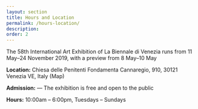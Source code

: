 ```yaml
---
layout: section
title: Hours and Location
permalink: /hours-location/
description:
order: 2
---
```


<div class="bg-base-lightest padding-3 font-sans-md width-tablet-lg radius-sm">
  <p>The 58th International Art Exhibition of La Biennale di Venezia runs from 11 May–24 November 2019, with a preview from 8 May–10 May</p>

  <p><strong>Location:</strong> Chiesa delle Penitenti Fondamenta Cannaregio, 910, 30121 Venezia VE, Italy (Map)</p>

  <p><strong>Admission:</strong> — The exhibition is free and open to the public</p>

  <p><strong>Hours:</strong> 10:00am – 6:00pm, Tuesdays – Sundays</p>

</div>
